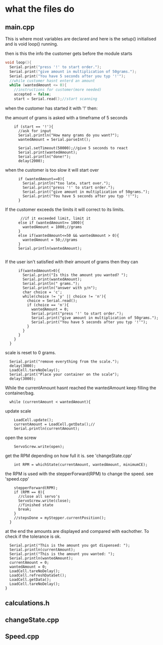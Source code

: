 # what the files do

## main.cpp

This is where most variables are declared and here is the setup() initialised and is void loop() running.

then is this the info the customer gets before the module starts
```cpp
void loop(){
  Serial.print("press '!' to start order.");
  Serial.print("give amount in multiplication of 50grams.");
  Serial.print("You have 5 seconds after you typ '!'");
  //while customer hasnt enterd an amount
  while (wantedAmount <= 0){
    //instructions for customer(more needed)
    accepted = false;
    start = Serial.read();//start scanning
```
when the customer has started it with '!' then:

the amount of grams is asked with a timeframe of 5 seconds
```
    if (start == '!'){
      //ask for input
      Serial.println("How many grams do you want?");
      wantedAmount = Serial.parseInt();

      Serial.setTimeout(50000);//give 5 seconds to react
      Serial.print(wantedAmount);
      Serial.println("done!");
      delay(2000);
```

when the customer is too slow it will start over
```
      if (wantedAmount==0){
        Serial.println("too late, start over.");
        Serial.print("press '!' to start order.");
        Serial.print("give amount in multiplication of 50grams.");
        Serial.print("You have 5 seconds after you typ '!'");
      }
```
If the customer exceeds the limits it will correct to its limits.
```
       //if it exceeded limit, limit it 
      else if (wantedAmount>= 1000){
        wantedAmount = 1000;//grams
      }
      else if(wantedAmount<=50 && wantedAmount > 0){
        wantedAmount = 50;//grams
      }
      Serial.println(wantedAmount);
    
```

If the user isn't satisfied with their amount of grams then they can 
```
      if(wantedAmount>0){
        Serial.print("Is this the amount you wanted? ");
        Serial.print(wantedAmount);
        Serial.println(" grams.");
        Serial.println("answer with y/n");
        char choice = 'c';
        while(choice != 'y' || choice != 'n'){
          choice = Serial.read();
          if (choice == 'n'){
            wantedAmount = 0;
            Serial.print("press '!' to start order.");
            Serial.print("give amount in multiplication of 50grams.");
            Serial.print("You have 5 seconds after you typ '!'");
          }
        }
      }
    }
  }
```

scale is reset to 0 grams.
```
  Serial.print("remove everything from the scale.");
  delay(3000);
  LoadCell.tareNoDelay();
  Serial.print("Place your container on the scale");
  delay(3000);
```

While the currentAmount hasnt reached the wantedAmount keep filling the container/bag.
```
  while (currentAmount < wantedAmount){
```

update scale
```
    LoadCell.update();
    currentAmount = LoadCell.getData();//
    Serial.println(currentAmount);
```

open the screw
```
    ServoScrew.write(open);
```

get the RPM depending on how full it is. see 'changeState.cpp'
```
    int RPM = whichState(currentAmount, wantedAmount, minimumCE);
```

the RPM is used with the stepperForward(RPM) to change the speed. see 'speed.cpp'
```
    stepperForward(RPM);
    if (RPM == 0){
      //close all servo's
      ServoScrew.write(close);
      //finished state
      break;
    }
    //stepsDone = myStepper.currentPosition();
  }
```

at the end the amounts are displayed and compared with eachother. To check if the tolerance is ok.
```
  Serial.print("This is the amount you got dispensed: ");
  Serial.println(currentAmount);
  Serial.print("This is the amount you wanted: ");
  Serial.println(wantedAmount);
  currentAmount = 0;
  wantedAmount = 0;
  LoadCell.tareNoDelay();
  LoadCell.refreshDataSet();
  LoadCell.getData();
  LoadCell.tareNoDelay();
}
```

## calculations.h

## changeState.cpp

## Speed.cpp

